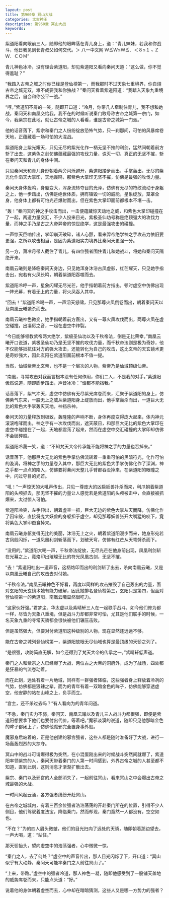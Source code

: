 ```yaml
---
layout: post
title: 第960章 冥山大战
categories: 太古神王
description: 第960章 冥山大战
keywords:
---
```


紫道阳看向眼前三人，随即他的眼眸落在青儿身上，道：“青儿妹妹，若我和你战斗，他日我见到长青叔父如何交代。＞  八一中文网 Ｗ≦Ｗ≤Ｗ≦．＜８≤１﹤ＺＷ．ＣＯＭ”

青儿神色冰冷，没有理会紫道阳，却见紫道阳又看向秦问天道：“这么做，你不觉得羞耻？”

“我踏入古帝之城之时你已经是登仙榜第一，而我那时不过天象七重境界，你自诩古帝之城无双，难不成要我和你独战？”秦问天看着紫道阳道：“我踏入天象九重境界之后，自会和你公平一战。”

“哼。”紫道阳不屑的一笑，随即开口道：“冷月，你带几人牵制住青儿，我不想和她战，秦问天和南凰交给我，我不在的时候听说秦门敢号称古帝之城第一宗门，如今，我紫宗在此地，就让古帝之城的人看看，谁是古帝之城第一门派。”

他的话音落下，紫宗和秦门之人纷纷绽放恐怖气势，只一刹那间，可怕的风暴席卷天地，正蕴藏着一场可怕的大混战。

紫道阳身上紫光耀天，只见无尽的紫光化作一柄无坚不摧的利剑，猛然间朝着前方斩了出去，这紫色之剑仿佛蕴藏最强的攻伐力量，诛灭一切，真正的无坚不摧，斩在秦问天和青儿的身体中间。

只见秦问天和青儿身形朝着两旁闪烁避开，紫道阳踏步而出，手掌轰出，无尽的紫光化作滔天大掌印，天地轰鸣，那紫色大掌印无坚不摧，仿佛是最强的攻伐力量。

秦问天身体轰鸣，身躯变大，浑身流转夺目的光泽，仿佛有无尽的符纹流动于身躯之上，他一步踏出，仿佛是绝世体质，拥有镇毁一切的威能，星象绽放，笼罩全身，他身体上都有可怕光芒爆射而出，但在紫色大掌印面前都根本不堪一击。

“轰！”秦问天的神之手攻击而出，一击便蕴藏惊天动地之威，和紫色大掌印碰撞在了一起，两道力量交汇，不少人投来目光，紫极圣仙功号称是绝顶强大的攻伐力量，而神之手乃是古之大帝羿帝的惊世绝学，这是最强攻击的碰撞。

一声惊天巨响传出，掌印崩灭破碎，诸人心颤，看来羿帝绝学神之手攻击力依旧要更强，之所以攻击相当，是因为紫道阳实力境界比秦问天更强一分。

另一方，萧冷月带人截住了青儿，有四位强者围住青儿和她战斗，将她和秦问天隔绝开来。

南凰云曦则是降临秦问天身边，只见她浑身沐浴古凤虚影，红芒耀天，只见她手指击出，宛若有火凤长鸣，朝着紫道阳吞噬而去。

紫道阳冷哼一声，星象闪耀无尽光芒，他手指朝着前方指出，顿时虚空中仿佛出现一阵光幕，有着无上的力量，将火凤吞入其中。

“回去！”紫道阳冷喝一声，一声滔天怒啸，只见那尊火凤倒卷而出，朝着秦问天以及南凰云曦袭杀而去。

南凰云曦神色微变，她手指朝着前方轰出，又有一尊火凤攻伐而出，两尊火凤在虚空碰撞，出凄厉之音，一起在虚空中炸裂。

“今日能够领教紫帝两大绝学，紫极圣仙功以及千秋帝法，倒是无比荣幸。”南凰云曦开口说道，紫极圣仙功乃是无坚不摧的攻伐力量，而千秋帝法则是极为奇妙，他不仅能够抵抗住对方的强大攻击，还能转化为自己的攻击，这比玄帝的天玄镜术更是奇妙强大，因此玄阳在紫道阳面前根本不值一提。

当然，仙域紫帝比玄帝，也不是一个层次的人物，紫帝乃是仙域顶级仙帝。

“南凰，寻常攻击对我而言根本没有任何作用，你们二人，不是我的对手。”紫道阳傲然说道，随即脚步踏出，声音冰冷：“谁都不能挡我。”

话音落下，紫气冲天，虚空中仿佛有无尽紫光席卷而来，汇聚于紫道阳的身上，仿佛紫气东来，一股无上之威从紫道阳身上绽放而出，他手掌轰杀而出，一道巨大无比的紫色大手掌轰灭天地，神挡杀神。

秦问天的力量释放到极致，轰隆隆的声响不断，身体再度变得庞大起来，体内神元滚滚咆哮而出，神之手有一次攻伐而出，遮天蔽日，和那巨大无比的紫色大掌印在虚空中碰撞在了一起，天地都震荡了起来，然而在虚空中交汇碰撞的大掌印却仿佛不会破碎般。

紫道阳冷蔑一笑，道：“不知梵天大帝传承能不能将神之手的力量也吞掉来。”

话音落下，他那巨大无比的紫色手掌仿佛流转着一重重可怕的黑暗符光，化作可怕的漩涡，将神之手的力量卷入其中，那巨大无比的紫色大手掌仿佛化作了深渊，神之手都一点点的陷入，仿佛要将秦问天整儿手臂都吞没掉来，在紫道阳的眼瞳之中，闪过夺目的光芒。

“吼！”一声惊天的大吼声传出，只见一尊庞大的凶戾妖兽扑杀而来，利爪朝着紫道阳的头颅抓去，那无坚不摧的力量让人感觉若是紫道阳的头颅被击中，会直接被抓爆来，太过惊人可怕。

紫道阳冷笑，左手伸出，朝着虚空一抓，巨大无边的紫色大掌从天而降，仿佛化作了囚牢般，直接将庞大妖兽的身躯扣于虚空，却见那尊妖兽张开大嘴猛的咬下，竟将紫色大掌印蚕食掉来。

南凰云曦身躯变得无比的美丽，沐浴无上之火，朝着紫道阳漫步而来，她身形宛若古凤般闪烁，一道凤凰利剑斩落而下，划破天穹，仿佛有红芒从天穹劈杀而下。

“没用的。”紫道阳大喝一声，千秋帝法绽放，无尽光芒在他身前出现，凤凰利剑斩在光幕之上，竟烙印出璀璨无比的符光凤凰古剑，无坚不摧。

“去！”紫道阳吐出一道声音，这柄烙印而出的利剑斩了出去，杀向南凰云曦，又是以南凰云曦自己的攻击去对付她。

“千秋帝法。”南凰云曦神色不好看，再度以同样的攻击摧毁了自己轰出的力量，面对玄阳的天玄镜术她有能力破解，因此她排名登仙榜第三，玄阳只是第四，但面对登仙榜第一的紫道阳，南凰云曦显然很吃力。

“这家伙好强。”君梦尘、华太虚以及紫晴轩三人在一起联手战斗，如今他们修为都一样，尽皆为天象八重境，但是战斗力却都非常可怕，尤其是他们联手的时候，一名天象九重的寻常天骄都会很快被他们辗压击败。

但是虽然强大，但要对付紫道阳这种级别的人物，现在显然还远远不够。

能在古帝之城列登仙榜第一，紫道阳放眼无尽仙域也算是最顶级的天骄之列了。

“是很强，攻防简直无解，如今还得到了梵天大帝的传承之一。”紫晴轩低声道。

秦门之人和紫宗之人已经爆了大战，两位古之大帝的洞府外，成为了战场，四处都是狂暴的气流卷动着。

而在此刻，远处有着一片地域，同样有一群强者降临，这些强者身上释放着冷冽的气势，仿佛都是狠辣之辈，而为的青年有着一双暗金色的眸子，仿佛能够穿透虚空，他安静的站在山峰之上，负手而立。

“宫主，还不杀过去吗？”有人看向为的青年问道。

“不急，秦门实力不弱，秦问天、南凰云曦以及青儿三人战斗力都很强，即便是紫道阳想要拿下他们也要付出代价，等着吧。”魔邪淡漠的说道，随即只见他那暗金色的眸子都闭上了，仿佛他魔邪完全置身事外般。

魔邪身后站着的，正是他创建的邪宫强者，这些人都是随时准备好了大战，进行一场轰轰烈烈的大掠夺。

冥山中的战斗可谓爆得极为突然，在小混蛋刚出来的时候战斗突然间就爆了，紫道阳率领紫宗的人，秦问天带着秦门的人第一时间感到，外界古帝之城的人甚至都不知道，直到此刻，这则消息才渐渐扩散出去。

紫宗、秦门以及邪宫的人全部消失了，一起前往冥山，看来冥山之中会爆出古帝之城最强的大战。

一时间风起云涌，各方强者纷纷开赴冥山。

在古帝之城城内，有着三百余位强者浩浩荡荡的开赴秦门所在的位置，引得不少人侧目，他们驾驭着度法宝，降临秦门，然而却现，秦门竟然一人都没有，空空如也。

“不在？”为的四人眉头微皱，他们的目光扫向了远处的天骄，随即朝着那边望去，一声大喝，道：“站住。”

那天骄抬头，望向虚空中的浩荡强者，心中微微一惊。

“秦门之人，去了何处？”虚空中的声音传出，那人目光闪烁了下，开口道：“冥山似乎有大动静，秦问天可能率秦门之人前往冥山了。”

“上来，带路。”虚空中的强者冷道，那人神色一凝，随即他感受到了一股铺天盖地的威势席卷而来，只能点头道：“好。”

说着他的身体朝着虚空而去，心中却在暗暗猜测，这些人又是哪一方势力的强者？
